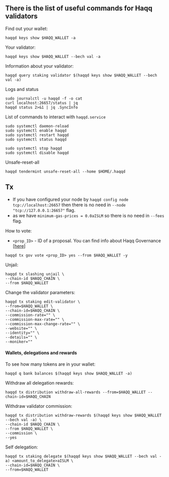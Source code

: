 ## There is the list of useful commands for Haqq validators
Find out your wallet:
```
haqqd keys show $HAQQ_WALLET -a
```
Your validator:
```
haqqd keys show $HAQQ_WALLET --bech val -a
```
Information about your validator:
```
haqqd query staking validator $(haqqd keys show $HAQQ_WALLET --bech val -a)
```

Logs and status
```
sudo journalctl -u haqqd -f -o cat
curl localhost:26657/status | jq
haqqd status 2>&1 | jq .SyncInfo
```
List of commands to interact with `haqqd.service`
```
sudo systemctl daemon-reload
sudo systemctl enable haqqd
sudo systemctl restart haqqd
sudo systemctl status haqqd

sudo systemctl stop haqqd
sudo systemctl disable haqqd
```
Unsafe-reset-all
```
haqqd tendermint unsafe-reset-all --home $HOME/.haqqd
```
## Tx
- If you have configured your node by `haqqd config node tcp://localhost:26657` then there is no need in `--node "tcp://127.0.0.1:26657"` flag.
- as we have `minimum-gas-prices = 0.0aISLM` so there is no need in `--fees` flag.

How to vote:
- `<prop_ID>` - ID of a proposal. You can find info about Haqq Governance [[here](https://haqq.explorers.guru/proposals)]
```
haqqd tx gov vote <prop_ID> yes --from $HAQQ_WALLET -y
```

Unjail:
```
haqqd tx slashing unjail \
--chain-id $HAQQ_CHAIN \
--from $HAQQ_WALLET
```

Change the validator parameters:
```
haqqd tx staking edit-validator \
--from=$HAQQ_WALLET \
--chain-id=$HAQQ_CHAIN \
--commission-rate="" \
--commission-max-rate="" \
--commission-max-change-rate="" \
--website="" \
--identity="" \
--details="" \
--moniker=""
```

#### Wallets, delegations and rewards
To see how many tokens are in your wallet:
```
haqqd q bank balances $(haqqd keys show $HAQQ_WALLET -a)
```
Withdraw all delegation rewards:
```
haqqd tx distribution withdraw-all-rewards --from=$HAQQ_WALLET --chain-id=$HAQQ_CHAIN
```
Withdraw validator commission:
```
haqqd tx distribution withdraw-rewards $(haqqd keys show $HAQQ_WALLET --bech val -a) \
--chain-id $HAQQ_CHAIN \
--from $HAQQ_WALLET \
--commission \
--yes
```
Self delegation:
```
haqqd tx staking delegate $(haqqd keys show $HAQQ_WALLET --bech val -a) <amount_to_delegate>aISLM \
--chain-id=$HAQQ_CHAIN \
--from=$HAQQ_WALLET
```





